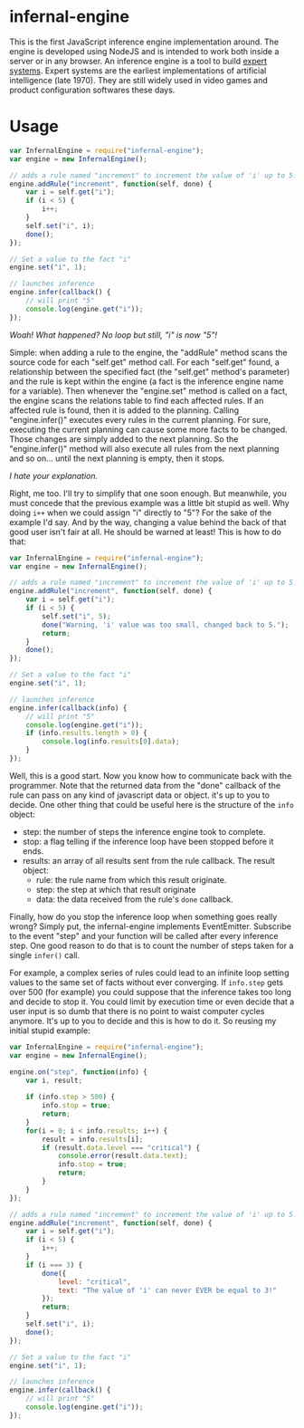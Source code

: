 infernal-engine
===============

This is the first JavaScript inference engine implementation around. The 
engine is developed using NodeJS and is intended to work both inside a 
server or in any browser. An inference engine is a tool to build 
[expert systems](http://en.wikipedia.org/wiki/Expert_system). Expert systems 
are the earliest implementations of artificial intelligence (late 1970). They 
are still widely used in video games and product configuration softwares 
these days. 

Usage
=====

```javascript
var InfernalEngine = require("infernal-engine");
var engine = new InfernalEngine();

// adds a rule named "increment" to increment the value of 'i' up to 5.
engine.addRule("increment", function(self, done) {
	var i = self.get("i");
	if (i < 5) {
		i++;
	}
	self.set("i", i);
	done();
});

// Set a value to the fact "i"
engine.set("i", 1);

// launches inference
engine.infer(callback() {
	// will print "5"
	console.log(engine.get("i"));
});
```

_Woah! What happened? No loop but still, "i" is now "5"!_ 

Simple: when adding a rule to the engine, the "addRule" method scans the 
source code for each "self.get" method call. For each "self.get" found, a 
relationship between the specified fact (the "self.get" method's parameter)
and the rule is kept within the engine (a fact is the inference engine name 
for a variable). Then whenever the "engine.set" method is called on a fact, 
the engine scans the relations table to find each affected rules. If an
affected rule is found, then it is added to the planning. Calling 
"engine.infer()" executes every rules in the current planning. For sure, 
executing the current planning can cause some more facts to be changed. Those
changes are simply added to the next planning. So the "engine.infer()" method
will also execute all rules from the next planning and so on... until the 
next planning is empty, then it stops.

_I hate your explanation._

Right, me too. I'll try to simplify that one soon enough. But meanwhile, you must 
concede that the previous example was a little bit stupid as well. Why doing `i++` 
when we could assign "i" directly to "5"? For the sake of the example I'd say. And by
the way, changing a value behind the back of that good user isn't fair at all. He 
should be warned at least! This is how to do that:

```javascript
var InfernalEngine = require("infernal-engine");
var engine = new InfernalEngine();

// adds a rule named "increment" to increment the value of 'i' up to 5.
engine.addRule("increment", function(self, done) {
	var i = self.get("i");
	if (i < 5) {
		self.set("i", 5);
		done("Warning, 'i' value was too small, changed back to 5.");
		return;
	}
	done();
});

// Set a value to the fact "i"
engine.set("i", 1);

// launches inference
engine.infer(callback(info) {
	// will print "5"
	console.log(engine.get("i"));
	if (info.results.length > 0) {
		console.log(info.results[0].data);
	}
});
```

Well, this is a good start. Now you know how to communicate back with the 
programmer. Note that the returned data from the "done" callback of the 
rule can pass on any kind of javascript data or object. it's up to you to 
decide. One other thing that could be useful here is the structure of the 
`info` object:

* step: the number of steps the inference engine took to complete.
* stop: a flag telling if the inference loop have been stopped before it ends.
* results: an array of all results sent from the rule callback. The result object:
	* rule: the rule name from which this result originate.
	* step: the step at which that result originate
	* data: the data received from the rule's `done` callback.
	
Finally, how do you stop the inference loop when something goes really wrong?
Simply put, the infernal-engine implements EventEmitter. Subscribe to the event
"step" and your function will be called after every inference step. One good
reason to do that is to count the number of steps taken for a single `infer()` 
call. 

For example, a complex series of rules could lead to an infinite loop setting 
values to the same set of facts without ever converging. If `info.step` 
gets over 500 (for example) you could suppose that the inference takes too 
long and decide to stop it. You could limit by execution time or even decide
that a user input is so dumb that there is no point to waist computer cycles
anymore. It's up to you to decide and this is how to do it. So reusing my 
initial stupid example:

```javascript
var InfernalEngine = require("infernal-engine");
var engine = new InfernalEngine();

engine.on("step", function(info) {
	var i, result;
	
	if (info.step > 500) {
		info.stop = true;
		return;
	}
	for(i = 0; i < info.results; i++) {
		result = info.results[i];
		if (result.data.level === "critical") {
			console.error(result.data.text);
			info.stop = true;
			return;
		}
	}
});

// adds a rule named "increment" to increment the value of 'i' up to 5.
engine.addRule("increment", function(self, done) {
	var i = self.get("i");
	if (i < 5) {
		i++;
	}
	if (i === 3) {
		done({
			level: "critical",
			text: "The value of 'i' can never EVER be equal to 3!"
		});
		return;
	}
	self.set("i", i);
	done();
});

// Set a value to the fact "i"
engine.set("i", 1);

// launches inference
engine.infer(callback() {
	// will print "5"
	console.log(engine.get("i"));
});
``` 

